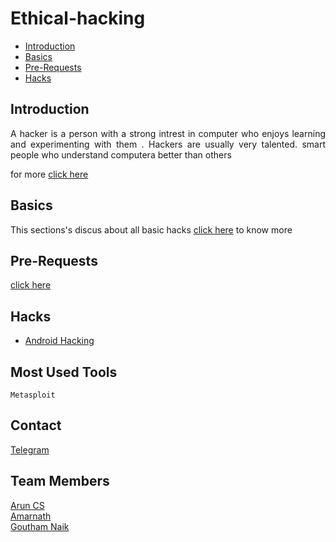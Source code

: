 # Ethical-hacking

- [Introduction](#introduction)
- [Basics](#basics)
- [Pre-Requests](#pre-requests)
- [Hacks](#hacks)

## Introduction 
   <p align="justify"> 
      A hacker is a person with a strong intrest in computer who enjoys learning and experimenting with them . Hackers are usually very talented. smart people who understand computera better than others 
   </p>


for more [click here](https://github.com/aruncs31s/ethical-hacking/tree/main/Introduction)

## Basics 
This sections's discus about all basic hacks
[click here](https://github.com/aruncs31s/ethical-hacking/tree/main/Basics) to know more 

## Pre-Requests

[click here](https://github.com/aruncs31s/ethical-hacking/tree/main/Pre-Requests)


## Hacks
- [Android Hacking](https://github.com/aruncs31s/ethical-hacking/tree/main/android-hacking)

## Most Used Tools 

`Metasploit`

## Contact

[Telegram](https://t.me/+mqL4fZrUtEw0MjJl)

## Team Members

[Arun CS](https://github.com/aruncs31s/
)
<br>
[Amarnath](https://github.com/amarnath749)
<br>
[Goutham Naik](https://github.com/Gouthamexe)
